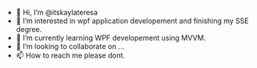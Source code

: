 - 👋 Hi, I’m @itskaylateresa
- 👀 I’m interested in wpf application developement and finishing my SSE degree.
- 🌱 I’m currently learning WPF developement using MVVM.
- 💞️ I’m looking to collaborate on ...
- 📫 How to reach me please dont.

<!---
itskaylateresa/itskaylateresa is a ✨ special ✨ repository because its `README.md` (this file) appears on your GitHub profile.
You can click the Preview link to take a look at your changes.
--->
